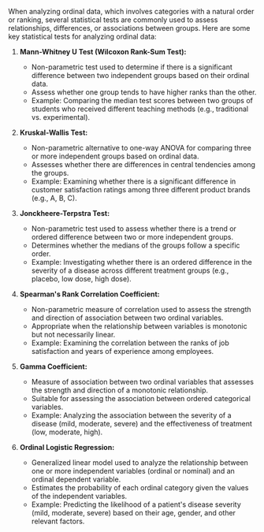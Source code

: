 When analyzing ordinal data, which involves categories with a natural order or ranking, several statistical tests are commonly used to assess relationships, differences, or associations between groups. Here are some key statistical tests for analyzing ordinal data:

1. **Mann-Whitney U Test (Wilcoxon Rank-Sum Test):**
   - Non-parametric test used to determine if there is a significant difference between two independent groups based on their ordinal data.
   - Assess whether one group tends to have higher ranks than the other.
   - Example: Comparing the median test scores between two groups of students who received different teaching methods (e.g., traditional vs. experimental).

2. **Kruskal-Wallis Test:**
   - Non-parametric alternative to one-way ANOVA for comparing three or more independent groups based on ordinal data.
   - Assesses whether there are differences in central tendencies among the groups.
   - Example: Examining whether there is a significant difference in customer satisfaction ratings among three different product brands (e.g., A, B, C).

3. **Jonckheere-Terpstra Test:**
   - Non-parametric test used to assess whether there is a trend or ordered difference between two or more independent groups.
   - Determines whether the medians of the groups follow a specific order.
   - Example: Investigating whether there is an ordered difference in the severity of a disease across different treatment groups (e.g., placebo, low dose, high dose).

4. **Spearman's Rank Correlation Coefficient:**
   - Non-parametric measure of correlation used to assess the strength and direction of association between two ordinal variables.
   - Appropriate when the relationship between variables is monotonic but not necessarily linear.
   - Example: Examining the correlation between the ranks of job satisfaction and years of experience among employees.

5. **Gamma Coefficient:**
   - Measure of association between two ordinal variables that assesses the strength and direction of a monotonic relationship.
   - Suitable for assessing the association between ordered categorical variables.
   - Example: Analyzing the association between the severity of a disease (mild, moderate, severe) and the effectiveness of treatment (low, moderate, high).

6. **Ordinal Logistic Regression:**
   - Generalized linear model used to analyze the relationship between one or more independent variables (ordinal or nominal) and an ordinal dependent variable.
   - Estimates the probability of each ordinal category given the values of the independent variables.
   - Example: Predicting the likelihood of a patient's disease severity (mild, moderate, severe) based on their age, gender, and other relevant factors.